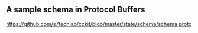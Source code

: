 ## A sample schema in Protocol Buffers
https://github.com/s7techlab/cckit/blob/master/state/schema/schema.proto
